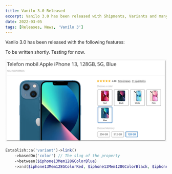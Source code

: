 ```yaml
---
title: Vanilo 3.0 Released
excerpt: Vanilo 3.0 has been released with Shipments, Variants and many other features. See what's new.
date: 2022-03-05
tags: [Releases, News, 'Vanilo 3']
---
```

Vanilo 3.0 has been released with the following features:

To be written shortly. Testing for now.

![product variant links](img/_variant_links.png)

```php
Establish::a('variant')->link()
    ->basedOn('color') // The slug of the property
    ->between($iphone13Mem128GColorBlue)
    ->and($iphone13Mem128GColorRed, $iphone13Mem128GColorBlack, $iphone13Mem128GColorWhite);
```
